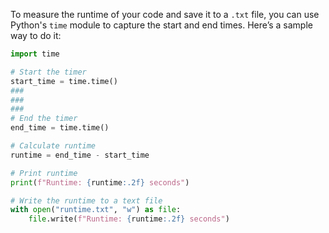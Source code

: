 To measure the runtime of your code and save it to a ```.txt``` file, you can use Python's ```time``` module to capture the start and end times. Here’s a sample way to do it:


```python
import time

# Start the timer
start_time = time.time()
###
###
###
# End the timer
end_time = time.time()

# Calculate runtime
runtime = end_time - start_time

# Print runtime
print(f"Runtime: {runtime:.2f} seconds")

# Write the runtime to a text file
with open("runtime.txt", "w") as file:
    file.write(f"Runtime: {runtime:.2f} seconds")

```
